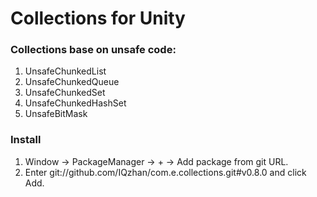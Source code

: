 # Collections for Unity
### Collections base on unsafe code:
1. UnsafeChunkedList
2. UnsafeChunkedQueue
3. UnsafeChunkedSet
4. UnsafeChunkedHashSet
5. UnsafeBitMask
### Install
1. Window -> PackageManager -> + -> Add package from git URL.
2. Enter git://github.com/IQzhan/com.e.collections.git#v0.8.0 and click Add.